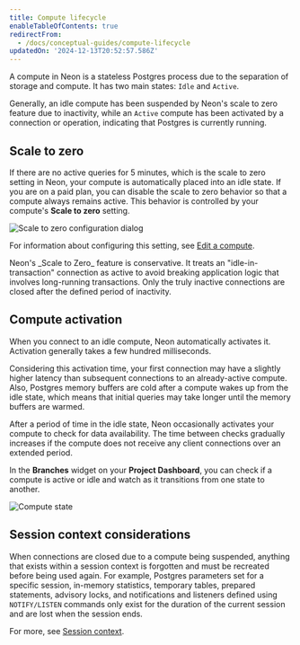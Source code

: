 ```yaml
---
title: Compute lifecycle
enableTableOfContents: true
redirectFrom:
  - /docs/conceptual-guides/compute-lifecycle
updatedOn: '2024-12-13T20:52:57.586Z'
---
```


A compute in Neon is a stateless Postgres process due to the separation of storage and compute. It has two main states: `Idle` and `Active`.

Generally, an idle compute has been suspended by Neon's scale to zero feature due to inactivity, while an `Active` compute has been activated by a connection or operation, indicating that Postgres is currently running.

## Scale to zero

If there are no active queries for 5 minutes, which is the scale to zero setting in Neon, your compute is automatically placed into an idle state. If you are on a paid plan, you can disable the scale to zero behavior so that a compute always remains active. This behavior is controlled by your compute's **Scale to zero** setting.

![Scale to zero configuration dialog](/docs/introduction/autosuspend_config.png)

For information about configuring this setting, see [Edit a compute](/docs/manage/endpoints#edit-a-compute).

<Admonition type="note">
Neon's _Scale to Zero_ feature is conservative. It treats an "idle-in-transaction" connection as active to avoid breaking application logic that involves long-running transactions. Only the truly inactive connections are closed after the defined period of inactivity.
</Admonition>

## Compute activation

When you connect to an idle compute, Neon automatically activates it. Activation generally takes a few hundred milliseconds.

Considering this activation time, your first connection may have a slightly higher latency than subsequent connections to an already-active compute. Also, Postgres memory buffers are cold after a compute wakes up from the idle state, which means that initial queries may take longer until the memory buffers are warmed.

After a period of time in the idle state, Neon occasionally activates your compute to check for data availability. The time between checks gradually increases if the compute does not receive any client connections over an extended period.

In the **Branches** widget on your **Project Dashboard**, you can check if a compute is active or idle and watch as it transitions from one state to another.

![Compute state](/docs/introduction/compute_state.png)

## Session context considerations

When connections are closed due to a compute being suspended, anything that exists within a session context is forgotten and must be recreated before being used again. For example, Postgres parameters set for a specific session, in-memory statistics, temporary tables, prepared statements, advisory locks, and notifications and listeners defined using `NOTIFY/LISTEN` commands only exist for the duration of the current session and are lost when the session ends.

For more, see [Session context](/docs/reference/compatibility#session-context).
